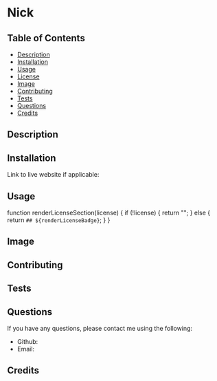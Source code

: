 # Nick

  ## Table of Contents
  - [Description](#description)
  - [Installation](#installation)
  - [Usage](#usage)
  - [License](#license)
  - [Image](#image)
  - [Contributing](#contributing)
  - [Tests](#tests)
  - [Questions](#questions)
  - [Credits](#credits)

  ## Description
  

  ## Installation
  
  Link to live website if applicable: 

  ## Usage
  

  function renderLicenseSection(license) {
  if (!license) {
    return "";
  } else {
    return `## ${renderLicenseBadge}`;
  }
}

  ## Image
  

  ## Contributing
  

  ## Tests
  

  ## Questions
  If you have any questions, please contact me using the following:
  - Github: 
  - Email: 

  ## Credits
  
  